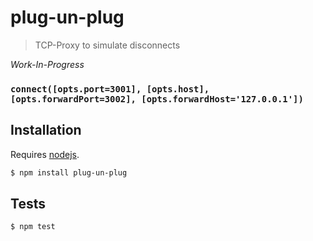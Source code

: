 # plug-un-plug

> TCP-Proxy to simulate disconnects

*Work-In-Progress*

### `connect([opts.port=3001], [opts.host], [opts.forwardPort=3002], [opts.forwardHost='127.0.0.1'])`

## Installation

Requires [nodejs](http://nodejs.org/).

```sh
$ npm install plug-un-plug
```

## Tests

```sh
$ npm test
```
